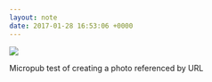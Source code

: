 ```yaml
---
layout: note
date: 2017-01-28 16:53:06 +0000
---
```


![](https://lildude.github.io//media/sunset.jpg)

Micropub test of creating a photo referenced by URL